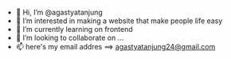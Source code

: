 - 👋 Hi, I’m @agastyatanjung
- 👀 I’m interested in making a website that make people life easy
- 🌱 I’m currently learning on frontend 
- 💞️ I’m looking to collaborate on ...
- 📫 here's my email addres ==> agastyatanjung24@gmail.com

<!---
agastyatanjung/agastyatanjung is a ✨ special ✨ repository because its `README.md` (this file) appears on your GitHub profile.
You can click the Preview link to take a look at your changes.
--->
